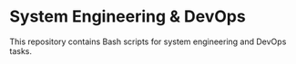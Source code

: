 # System Engineering & DevOps
This repository contains Bash scripts for system engineering and DevOps tasks.
